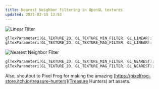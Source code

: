 ```yaml
---
title: Nearest Neighbor filtering in OpenGL textures
updated: 2021-02-15 13:53
---
```


![Linear Filter]({{site.baseurl}}/assets/img/filter_linear.png)

```cpp
glTexParameteri(GL_TEXTURE_2D, GL_TEXTURE_MIN_FILTER, GL_LINEAR);
glTexParameteri(GL_TEXTURE_2D, GL_TEXTURE_MAG_FILTER, GL_LINEAR);
```

![Nearest Neighbor Filter]({{site.baseurl}}/assets/img/filter_nearest.png)


```cpp
glTexParameteri(GL_TEXTURE_2D, GL_TEXTURE_MIN_FILTER, GL_NEAREST);
glTexParameteri(GL_TEXTURE_2D, GL_TEXTURE_MAG_FILTER, GL_NEAREST);
```

Also, shoutout to Pixel Frog for making the amazing [https://pixelfrog-store.itch.io/treasure-hunters](Treasure Hunters) art assets.